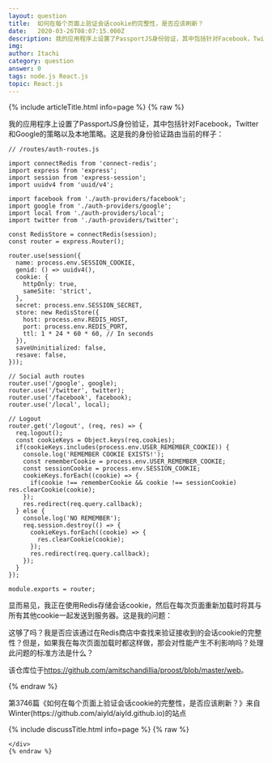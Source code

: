 ```yaml
---
layout: question
title:  如何在每个页面上验证会话cookie的完整性，是否应该刷新？
date:   2020-03-26T08:07:15.000Z
description: 我的应用程序上设置了PassportJS身份验证，其中包括针对Facebook，Twitter和Google的策略以及本地策略。这是我的身份验证路由当前的...
img: 
author: Itachi
category: question
answer: 0
tags: node.js React.js
topic: React.js
---
```

<div class="article-root">
  <div class="article">
    {% include articleTitle.html info=page %}
    {% raw %}
    <div class="article-content"><p><font style="vertical-align: inherit;"><font style="vertical-align: inherit;">我的应用程序上设置了PassportJS身份验证，其中包括针对Facebook，Twitter和Google的策略以及本地策略。</font><font style="vertical-align: inherit;">这是我的身份验证路由当前的样子：</font></font></p>

<pre><code>// /routes/auth-routes.js<font></font>
<font></font>
import connectRedis from 'connect-redis';<font></font>
import express from 'express';<font></font>
import session from 'express-session';<font></font>
import uuidv4 from 'uuid/v4';<font></font>
<font></font>
import facebook from './auth-providers/facebook';<font></font>
import google from './auth-providers/google';<font></font>
import local from './auth-providers/local';<font></font>
import twitter from './auth-providers/twitter';<font></font>
<font></font>
const RedisStore = connectRedis(session);<font></font>
const router = express.Router();<font></font>
<font></font>
router.use(session({<font></font>
  name: process.env.SESSION_COOKIE,<font></font>
  genid: () =&gt; uuidv4(),<font></font>
  cookie: {<font></font>
    httpOnly: true,<font></font>
    sameSite: 'strict',<font></font>
  },<font></font>
  secret: process.env.SESSION_SECRET,<font></font>
  store: new RedisStore({<font></font>
    host: process.env.REDIS_HOST,<font></font>
    port: process.env.REDIS_PORT,<font></font>
    ttl: 1 * 24 * 60 * 60, // In seconds<font></font>
  }),<font></font>
  saveUninitialized: false,<font></font>
  resave: false,<font></font>
}));<font></font>
<font></font>
// Social auth routes<font></font>
router.use('/google', google);<font></font>
router.use('/twitter', twitter);<font></font>
router.use('/facebook', facebook);<font></font>
router.use('/local', local);<font></font>
<font></font>
// Logout<font></font>
router.get('/logout', (req, res) =&gt; {<font></font>
  req.logout();<font></font>
  const cookieKeys = Object.keys(req.cookies);<font></font>
  if(cookieKeys.includes(process.env.USER_REMEMBER_COOKIE)) {<font></font>
    console.log('REMEMBER COOKIE EXISTS!');<font></font>
    const rememberCookie = process.env.USER_REMEMBER_COOKIE;<font></font>
    const sessionCookie = process.env.SESSION_COOKIE;<font></font>
    cookieKeys.forEach((cookie) =&gt; {<font></font>
      if(cookie !== rememberCookie &amp;&amp; cookie !== sessionCookie) res.clearCookie(cookie);<font></font>
    });<font></font>
    res.redirect(req.query.callback);<font></font>
  } else {<font></font>
    console.log('NO REMEMBER');<font></font>
    req.session.destroy(() =&gt; {<font></font>
      cookieKeys.forEach((cookie) =&gt; {<font></font>
        res.clearCookie(cookie);<font></font>
      });<font></font>
      res.redirect(req.query.callback);<font></font>
    });<font></font>
  }<font></font>
});<font></font>
<font></font>
module.exports = router;<font></font>
</code></pre>

<p><font style="vertical-align: inherit;"><font style="vertical-align: inherit;">显而易见，我正在使用Redis存储会话cookie，然后在每次页面重新加载时将其与所有其他cookie一起发送到服务器。</font><font style="vertical-align: inherit;">这是我的问题：</font></font></p>

<p><font style="vertical-align: inherit;"><font style="vertical-align: inherit;">这够了吗？</font><font style="vertical-align: inherit;">我是否应该通过在Redis商店中查找来验证接收到的会话cookie的完整性？</font><font style="vertical-align: inherit;">但是，如果我在每次页面加载时都这样做，那会对性能产生不利影响吗？</font><font style="vertical-align: inherit;">处理此问题的标准方法是什么？</font></font></p>

<p><font style="vertical-align: inherit;"><font style="vertical-align: inherit;">该仓库位于</font></font><a href="https://github.com/amitschandillia/proost/blob/master/web" rel="nofollow noreferrer"><font style="vertical-align: inherit;"><font style="vertical-align: inherit;">https://github.com/amitschandillia/proost/blob/master/web</font></font></a><font style="vertical-align: inherit;"><font style="vertical-align: inherit;">。</font></font></p></div>
    {% endraw %}
  </div>
  <p class="winter_mark">第3746篇《如何在每个页面上验证会话cookie的完整性，是否应该刷新？》来自Winter(https://github.com/aiyld/aiyld.github.io)的站点</p>
  <div class="discuss-wrapper">
    {% include discussTitle.html info=page %}
    {% raw %}
    <div class="discuss-list">
    
    </div>
    {% endraw %}
  </div>
<div>
